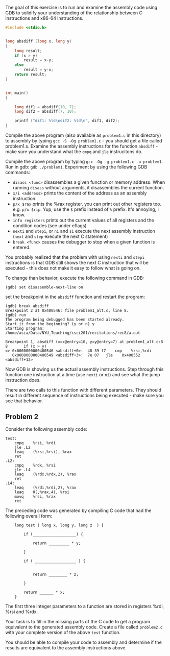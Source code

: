 The goal of this exercise is to run and examine the assembly code using GDB to solidify your understanding of the relationship between C instructions and x86-64 instructions.

```c
#include <stdio.h>


long absdiff (long x, long y)
{
    long result;
    if (x > y)
        result = x-y;
    else
        result = y-x;
    return result;
}


int main()
{

    long dif1 = absdiff(10, 7);
    long dif2 = absdiff(7, 10);

    printf ("dif1: %ld\ndif2: %ld\n", dif1, dif2);
}
```

Compile the above program (also available as `problem1.c` in this directory) to assembly by
typing `gcc -S -Og problem1.c` - you should get a file called problem1.s. Examine the assembly
instructions for the function `absdiff` - make sure you understand what the `cmpq` and `jle` instrucitons do.

Compile the above program  by typing `gcc -Og -g problem1.c -o problem1`. Run in gdb: `gdb ./problem1`. Experiment by using the following GDB commands:

- `disass <func>` disassembles a given function or memory address. When running `disass` without arguments, it disassembles the current function.
- `x/i <address>` prints the content of the address as an assembly instruction.
- `p/x $rax` prints the %rax register. you can print out other registers too. e.g. `p/x $rip`. Yup, use the `$` prefix instead of `%` prefix. It's annoying, I know.
- `info registers` prints out the current values of all registers and the condition codes (see under eflags)
- `nexti` and `stepi`, or `ni` and `si` execute the next assembly instruction (`next` and `step` execute the next C statement)
- `break <func>` causes the debugger to stop when a given function is entered.

You probably realized that the problem with using `nexti` and `stepi` instructions is that GDB still
shows the next C instruction that will be executed - this does not make it easy to follow what is going on.

To change than behavior, execute the following command in GDB:

```
(gdb) set disassemble-next-line on
```

set the breakpoint in the `absdiff` function and restart the program:

```
(gdb) break absdiff
Breakpoint 2 at 0x400546: file problem1_alt.c, line 8.
(gdb) run
The program being debugged has been started already.
Start it from the beginning? (y or n) y
Starting program: /home/asia/Data/NYU_Teaching/csci201/recitations/rec8/a.out

Breakpoint 1, absdiff (x=x@entry=10, y=y@entry=7) at problem1_alt.c:8
8	    if (x > y)
=> 0x0000000000400546 <absdiff+0>:	48 39 f7	cmp    %rsi,%rdi
   0x0000000000400549 <absdiff+3>:	7e 07	jle    0x400552 <absdiff+12>
```

Now GDB is showing us the actual assembly instructions. Step through this function one instruction
at a time (use `nexti` or `ni`) and see what the jump instruction does.

There are two calls to this function with different parameters. They should result in different sequence
of instructions being executed - make sure you see that behavior.

## Problem 2


Consider the following assembly code:

```
test:
	cmpq	%rsi, %rdi 
	jle	.L2
	leaq	(%rsi,%rsi), %rax
	ret
.L2:
	cmpq	%rdx, %rsi
	jle	.L4
	leaq	(%rdx,%rdx,2), %rax
	ret
.L4:
	leaq	(%rdi,%rdi,2), %rax
	leaq	0(,%rax,4), %rsi
	movq	%rsi, %rax
	ret
```


The preceding code was generated by compiling C code that had the following overall form:

```
    long test ( long x, long y, long z  ) {

        if (___________________) {

            return _________ * y;

        }

        if ( __________________ ) {


            return ________ * z;

        }

        return ______ * x;
    }
```

The first three integer parameters to a function are stored in registers
 ​%rdi​,​ ​%rsi​ and ​%rdx​.

Your task is to fill in the missing parts of the C code to get a program equivalent to the generated assembly code.
Create a file called `problem2.c` with your complete version of the above `test` function.

You should be able to compile your code to assembly and determine if the results are equivalent to
the assembly instructions above.


